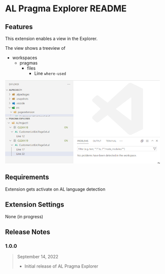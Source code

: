 # AL Pragma Explorer README

## Features

This extension enables a view in the Explorer.

The view shows a treeview of 
- workspaces
  - pragmas
    - files
      - Line `where-used`


![al-Pragme-View](img/Code_HByrb9tr2Y.gif)

## Requirements

Extension gets activate on AL language detection

## Extension Settings

None (in progress)

## Release Notes

### 1.0.0

> September 14, 2022
>
>- Initial release of AL Pragma Explorer


